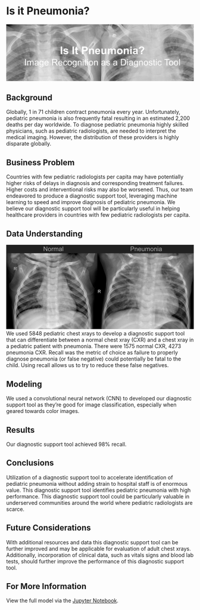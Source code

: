 # Is it Pneumonia?

![image](https://github.com/RH3421/Project-4/blob/main/Images/Header.png)

## Background
Globally, 1 in 71 children contract pneumonia every year. Unfortunately, pediatric pneumonia is also frequently fatal resulting in an estimated 2,200 deaths per day worldwide. To diagnose pediatric pneumonia highly skilled physicians, such as pediatric radiologists, are needed to interpret the medical imaging. However, the distribution of these providers is highly disparate globally. 

## Business Problem
Countries with few pediatric radiologists per capita may have potentially higher risks of delays in diagnosis and corresponding treatment failures. Higher costs and interventional risks may also be worsened. Thus, our team endeavored to produce a diagnostic support tool, leveraging machine learning to speed and improve diagnosis of pediatric pneumonia. We believe our diagnostic support tool will be particularly useful in helping healthcare providers in countries with few pediatric radiologists per capita.

## Data Understanding
![image](https://github.com/RH3421/Project-4/blob/main/Images/Normal%20v%20PNA%20CXR.png)
We used 5848 pediatric chest xrays to develop a diagnostic support tool that can differentiate between a normal chest xray (CXR) and a chest xray in a pediatric patient with pneumonia. There were 1575 normal CXR, 4273 pneumonia CXR. Recall was the metric of choice as failure to properly diagnose pneumonia (or false negative) could potentially be fatal to the child. Using recall allows us to try to reduce these false negatives.

## Modeling
We used a convolutional neural network (CNN) to developed our diagnostic support tool as they’re good for image classification, especially when geared towards color images.

## Results
Our diagnostic support tool achieved 98% recall.

## Conclusions
Utilization of a diagnostic support tool to accelerate identification of pediatric pneumonia without adding strain to hospital staff is of enormous value. This diagnostic support tool identifies pediatric pneumonia with high performance. This diagnostic support tool could be particularly valuable in underserved communities around the world where pediatric radiologists are scarce.

## Future Considerations
With additional resources and data this diagnostic support tool can be further improved and may be applicable for evaluation of adult chest xrays. Additionally, incorporation of clinical data, such as vitals signs and blood lab tests, should further improve the performance of this diagnostic support tool.

## For More Information
View the full model via the [Jupyter Notebook](https://github.com/RH3421/Project-4/blob/main/Main_Notebook.ipynb).


